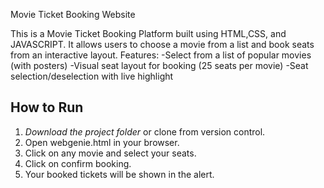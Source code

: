  Movie Ticket Booking Website

This is a Movie Ticket Booking Platform built using HTML,CSS, and JAVASCRIPT. It allows users to choose a movie from a list and book seats from an interactive layout.
Features:
-Select from a list of popular movies (with posters)
-Visual seat layout for booking (25 seats per movie)
-Seat selection/deselection with live highlight

## How to Run

1. *Download the project folder* or clone from version control.
2. Open webgenie.html in your browser.
3. Click on any movie and select your seats.
4. Click on confirm booking.
5. Your booked tickets will be shown in the alert.

